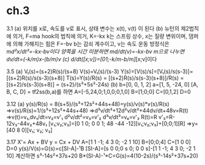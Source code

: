 # ch.3
3.1
(a)
위치를 x로, 속도를 v로 표시, 상태 변수는
x(t), v(t) 이 된다
(b)
뉴턴의 제2법칙에 의거, F=ma
hook의 법칙에 의거, K=-kx
k는 스프링 상수, x는 질량 변위이며, 댐퍼에 의해 가해지는 힘은 F=-bv
b는 감쇠 계수이고, v는 속도
운동 방정식은 
m*d²x/dt²=-kx-bv이다
양쪽을 시간 미분하면
md/dt(v)=-kx-bv
m으로 나누면
dv/dt=(-k/m)x-(b/m)v
(c)
d/dt([x;v])=[01;-k/m-b/m]*[x;v]이다

3.5
(a)
V₁(s)=(s+2)R(s)/(s+8)
V(s)=V₁(s)/(s-3)
Y(s)=[V(s)/s]=[V₁(s)/s(s-3)]=[(s+2)R(s)/s(s-3)(s+8)]
T(s)=Y(s)/R(s) = [(s+2)R(s)/s(s-3)(s+8)]/R(s) = [(s+2)/s(s-3)(s+8)] = (s+2)/(s³+5s²-24s)
(b)
b=[0, 0, 1, 2]
a=[1, 5, -24, 0]
[A, B, C, D] = tf2ss(b,a)를 하면
A=[-5,24,0;1,0,0;0,1,0]
B=[1;0;0]
C=[0,1,2]
D=0

3.12
(a)
y(s)/R(s) = 8(s+5)/(s³+12s²+44s+48)=y(s)/v(s)*v(s)/R(s)
=>v(s)/R(s)=1/(s³+12s²+44s+48)
=>d³v/dt³+12d²v/dt²+44dv/dt+48v=R(t)
=>v(t)=v₁,dv₁/dt=v₂=v'₁ d²v/dt²=v₃=v'₂ d³v/dt³=v₄=v'₃
R(t)=R
v'₃=R-12v₃-44v₂+48v₁
[v₁;v₂;v₃]=[0 1 0; 0 0 1; 48 -44 -12][v₁;v₂;v₃]+[0;0;1][R]
=>y=[40 8 0][v₁; v₂; v₃]

3.17
X'= Ax + BV
y = Cx + DV
A=[1 1 -1; 4 3 0; -2 1 10]
B=[0;0;4]
C=[1 0 0]
D=0
y(s)/V(s)=G(s)=c[SI-A]-¹B
[SI-A]=[s 0 0;0 s 0; 0 0 s]-[1 1 -1; 4 3 0; -2 1 10]
계산하면 s³-14s²+37s+20
B*(SI-A)-¹*C=G(s)=4(10-2s)/(s³-14s²+37s+20)
